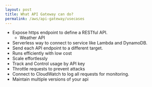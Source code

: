 ```yaml
---
layout: post
title: What API Gateway can do?
permalink: /aws/api-gateway/usecases
---
```


- Expose https endpoint to define a RESTful API.
    - Weather API
- Serverless way to connect to service like Lambda and DynamoDB.
- Send each API endpoint to a different target.
- Runs efficiently with low cost
- Scale effortlessly
- Track and Control usage by API key
- Throttle requests to prevent attacks
- Connect to CloudWatch to log all requests for monitoring.
- Maintain multiple versions of your api
